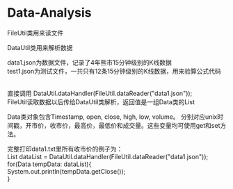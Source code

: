 # Data-Analysis
FileUtil类用来读文件<br>

DataUtil类用来解析数据<br>

data1.json为数据文件，记录了4年熊市15分钟级别的K线数据<br>
test1.json为测试文件，一共只有12条15分钟级别的K线数据，用来验算公式代码<br><br>

直接调用
DataUtil.dataHandler(FileUtil.dataReader("data1.json")); <br>
FileUtil读取数据以后传给DataUtil类解析，返回值是一组Data类的List<br>

Data类对象包含Timestamp, open, close, high, low, volume。 分别对应unix时间戳，开市价，收市价，最高价，最低价和成交量。这些变量均可使用get和set方法。 <br>

完整打印data1.txt里所有收市价的例子为：<br>
List<Data> dataList = DataUtil.dataHandler(FileUtil.dataReader("data1.json")); <br>
for(Data tempData: dataList){ <br>
  System.out.println(tempData.getClose()); <br>
}<br>
